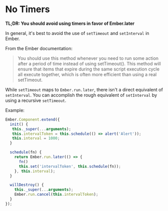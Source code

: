 # No Timers

**TL;DR: You should avoid using timers in favor of Ember.later**

In general, it's best to avoid the use of `setTimeout` and `setInterval` in Ember. 

From the Ember documentation:

> You should use this method whenever you need to run some action after a period of time instead of 
using setTimeout(). This method will ensure that items that expire during the same script execution 
cycle all execute together, which is often more efficient than using a real setTimeout.

While `setTimeout` maps to `Ember.run.later`, there isn't a direct equivalent of `setInterval`. You
can accomplish the rough equivalent of `setInterval` by using a recursive `setTimeout`.

Example:

```js
Ember.Component.extend({
  init() {
   this._super(...arguments);
   this.intervalToken = this.schedule(() => alert('Alert'));
   this.interval = 1000;
  }

  schedule(fn) {
    return Ember.run.later(() => {
      fn()
      this.set('intervalToken', this.schedule(fn));
    }, this.interval);
  }

  willDestroy() {
    this._super(...arguments);
    Ember.run.cancel(this.intervalToken);
  }  
});
```
